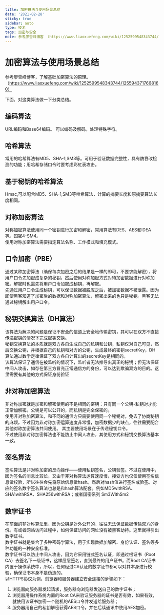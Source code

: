 ```yaml
---
title: 加密算法与使用场景总结
date: '2021-02-28'
sticky: true 
sidebar: auto 
type: 技术
tags: 加密与安全
note: 参考廖雪峰博客 （https://www.liaoxuefeng.com/wiki/1252599548343744/1255943717668160）
---
```


# 加密算法与使用场景总结
参考廖雪峰博客，了解基础加密算法的原理。
（https://www.liaoxuefeng.com/wiki/1252599548343744/1255943717668160）

下面，对这类算法做一下分类总结。

## 编码算法
URL编码和Base64编码。 可以编码及解码。处理特殊字符。

## 哈希算法
常用的哈希算法有MD5、SHA-1,SM3等。可用于验证数据完整性，具有防篡改检测的功能；用哈希存储口令时要考虑彩虹表攻击。

## 基于秘钥的哈希算法
Hmac,可以配合MD5、SHA-1,SM3等哈希算法，计算的摘要长度和原摘要算法长度相同。

## 对称加密算法
对称加密算法使用同一个密钥进行加密和解密，常用算法有DES、AES和IDEA等。国密4-SM4。  
使用对称加密算法需要指定算法名称、工作模式和填充模式。

## 口令加密（PBE）
通过某种加密算法（确保每次加密之后的结果是一样的即可，不要求能解密），将用户口令先加密成复杂的秘钥，然后使用对称加密方式对待加密数据进行对称加密。解密时也需先将用户口令加密成秘钥，再解密。  
先通过用户口令生成秘钥，可以保证数据被脱库之后，被加密数据不被泄露。因为即使黑客知道了加密后的数据和对称加密算法，解密出来的也只是秘钥。黑客无法通过秘钥解出用户口令。

## 秘钥交换算法（DH算法）
该算法为解决的问题是保证不安全的信道上安全地传输密钥，其可以在双方不直接传递密钥的情况下完成密钥交换。  
秘钥交换算法的本质就是双方各自生成自己的私钥和公钥，私钥仅对自己可见，然后交换公钥，并根据自己的私钥和对方的公钥，生成最终的密钥secretKey，DH算法通过数学定律保证了双方各自计算出的secretKey是相同的。  
该算法保证了通信在被监听的情况下，监听者无法推导出真正的秘钥；但无法保证中间人攻击，如存在第三方冒充正常通信方的身份，可以达到欺骗双方的目的。这里需要有其他的方式保证身份验证

## 非对称加密算法
非对称加密就是加密和解密使用的不是相同的密钥：只有同一个公钥-私钥对才能正常加解密。公钥是可以公开的，而私钥是完全保密的。  
使用非对称加密算法，和不同的通信方只需要使用同一个秘钥对，免去了协商秘钥的麻烦。不过因为非对称加密运算速度非常慢，加密数据少的缺点，往往需要配合其他对称加密算法共同使用。 其主要使用场景在于传递秘钥口令。  
不过使用非对称加密算法也不能防止中间人攻击，其使用方式和秘钥交换算法基本一致。

## 签名算法
签名算法是非对称加密的反向操作——使用私钥签名，公钥验签。不过在使用中，因为签名的消息比较长，又由于非对称算法运算速度慢，接受方也仅仅使用签名信息做校验，所以往往会先将原始信息做hash。然后对hash值进行签名或验签。对应的签名数字签名算法也总是和hash算法配套。例如MD5withRSA、SHA1withRSA、SHA256withRSA；或者国密系列 Sm3WithSm2

## 数字证书
在前面的非对称算法里，因为公钥是对外公开的，往往无法保证数据传输双方的身份。有或者网站访问过程中，如何保证访问的网址没有被黑客劫持。这里就得引出数字证书。  
数字证书就是集合了多种密码学算法，用于实现数据加解密、身份认证、签名等多种功能的一种安全标准。  
数字证书可以防止中间人攻击，因为它采用链式签名认证，即通过根证书（Root CA）去签名下一级证书，这样层层签名，直到最终的用户证书。而Root CA证书内置于操作系统中，所以，任何经过CA认证的数字证书都可以对其本身进行校验，确保证书本身不是伪造的。  
以HTTPS协议为例，浏览器和服务器建立安全连接的步骤如下：  
1. 浏览器向服务器发起请求，服务器向浏览器发送自己的数字证书；
2. 浏览器用操作系统内置的Root CA来验证服务器的证书是否有效，如果有效，就使用该证书加密一个随机的AES口令并发送给服务器；
3. 服务器用自己的私钥解密获得AES口令，并在后续通讯中使用AES加密。

